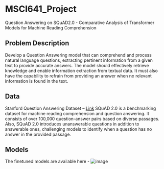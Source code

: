 # MSCI641_Project
Question Answering on SQuAD2.0 - Comparative Analysis of Transformer Models for Machine Reading Comprehension

## Problem Description
Develop a Question Answering model that can comprehend and process natural language questions, extracting pertinent information from a given text to provide accurate answers. The model should effectively retrieve knowledge and enable information extraction from textual data. It must also have the capability to refrain from providing an answer when no relevant information is found in the text.

## Data
Stanford Question Answering Dataset – [Link](https://rajpurkar.github.io/SQuAD-explorer/)
SQuAD 2.0 is a benchmarking dataset for machine reading comprehension and question answering. It consists of over 100,000 question-answer pairs based on diverse passages. Also, SQuAD 2.0 introduces unanswerable questions in addition to answerable ones, challenging models to identify when a question has no answer in the provided passage.

## Models
The finetuned models are available here - 
![image](https://github.com/mukunds97/MSCI641_Project/assets/123423168/d7ffe9af-1058-4254-925c-4a5a52e40536)

